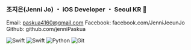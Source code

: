 ### 조지은(Jenni Jo) ・ iOS Developer ・ Seoul KR 👋

Email: paskua4160@gmail.com
Facebook: facebook.com/JenniJeeunJo
Github: github.com/jenniPaskua

<!--
**jenniPaskua/jenniPaskua** is a ✨ _special_ ✨ repository because its `README.md` (this file) appears on your GitHub profile.

Here are some ideas to get you started:

- 🔭 I’m currently working on ...
- 🌱 I’m currently learning ...
- 👯 I’m looking to collaborate on ...
- 🤔 I’m looking for help with ...
- 💬 Ask me about ...
- 📫 How to reach me: ...
- 😄 Pronouns: ...
- ⚡ Fun fact: ...
-->

![Swift](https://img.shields.io/badge/-Swift-46a2f1?style=for-the-badge&logo=swift)
![Swift](https://img.shields.io/badge/-Swift-46a2f1?style=for-the-badge&logo=swift)
![Python](https://img.shields.io/badge/-Python-46a2f1?style=for-the-badge&logo=python)
![Git](https://img.shields.io/badge/-Git-F05032?style=for-the-badge&logo=git&logoColor=ffffff)
